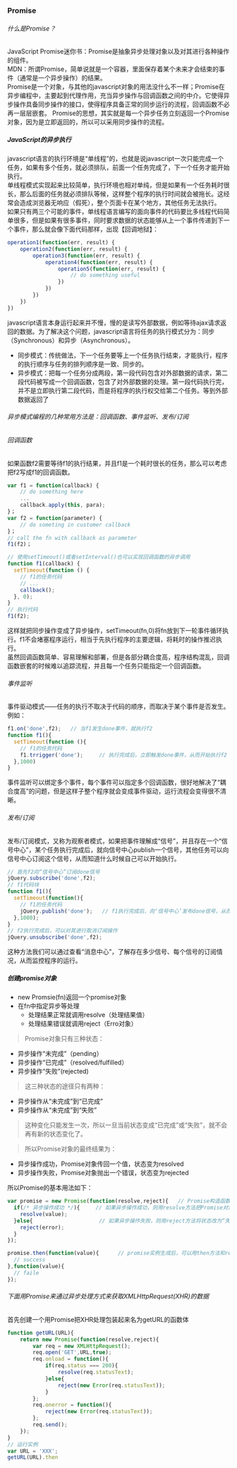 ### Promise
###### 什么是Promise？
JavaScript Promise迷你书：Promise是抽象异步处理对象以及对其进行各种操作的组件。  <br>
MDN：所谓Promise，简单说就是一个容器，里面保存着某个未来才会结束的事件（通常是一个异步操作）的结果。 <br>
Promise是一个对象，与其他的javascript对象的用法没什么不一样；Promise在异步编程中，主要起到代理作用，充当异步操作与回调函数之间的中介。它使得异步操作具备同步操作的接口，使得程序具备正常的同步运行的流程，回调函数不必再一层层嵌套。
Promise的思想，其实就是每一个异步任务立刻返回一个Promise对象，因为是立即返回的，所以可以采用同步操作的流程。
##### JavaScript的异步执行
javascript语言的执行环境是“单线程”的，也就是说javascript一次只能完成一个任务，如果有多个任务，就必须排队，前面一个任务完成了，下一个任务才能开始执行。 <br>
单线程模式实现起来比较简单，执行环境也相对单纯，但是如果有一个任务耗时很长，那么后面的任务就必须排队等候，这样整个程序的执行时间就会被拖长。这经常会造成浏览器无响应（假死），整个页面卡在某个地方，其他任务无法执行。 <br>
如果只有两三个可能的事件，单线程语言编写的面向事件的代码要比多线程代码简单很多，但是如果有很多事件，同时要求数据的状态能够从上一个事件传递到下一个事件，那么就会像下面代码那样，出现【回调地狱】：
```javascript
operation1(function(err, result) {
    operation2(function(err, result) {
        operation3(function(err, result) {
            operation4(function(err, result) {
                operation5(function(err, result) {
                    // do something useful
                })
            })
        })
    })
})
```
javascript语言本身运行起来并不慢，慢的是读写外部数据，例如等待ajax请求返回的数据。为了解决这个问题，javascript语言将任务的执行模式分为：同步（Synchronous）和异步（Asynchronous）。
* 同步模式：传统做法，下一个任务要等上一个任务执行结束，才能执行，程序的执行顺序与任务的排列顺序是一致、同步的。
* 异步模式：把每一个任务分成两段，第一段代码包含对外部数据的请求，第二段代码被写成一个回调函数，包含了对外部数据的处理。第一段代码执行完，并不是立即执行第二段代码，而是将程序的执行权交给第二个任务。等到外部数据返回了

###### 异步模式编程的几种常用方法是：回调函数、事件监听、发布/订阅
###### 回调函数
如果函数f2需要等待f1的执行结果，并且f1是一个耗时很长的任务，那么可以考虑把f2写成f1的回调函数。
```javascript
var f1 = function(callback) {
    // do something here
    ...
    callback.apply(this, para);
}；
var f2 = function(parameter) {
    // do someting in customer callback
}；
// call the fn with callback as parameter
f1(f2)；

// 使用setTimeout()或者setInterval()也可以实现回调函数的异步调用
function f1(callback) {
  setTimeout(function () {
    // f1的任务代码
    // ...
    callback();
  }, 0);
}
// 执行代码
f1(f2);
```
这样就把同步操作变成了异步操作，setTimeout(fn,0)将fn放到下一轮事件循环执行。f1不会堵塞程序运行，相当于先执行程序的主要逻辑，将耗时的操作推迟执行。 <br>
虽然回调函数简单、容易理解和部署，但是各部分耦合度高，程序结构混乱，回调函数嵌套的时候难以追踪流程，并且每一个任务只能指定一个回调函数。

###### 事件监听
事件驱动模式——任务的执行不取决于代码的顺序，而取决于某个事件是否发生。例如：
```javascript
f1.on('done',f2);   // 当f1发生done事件，就执行f2
function f1(){
  setTimeout(function (){
    // f1的任务代码
    f1.trrigger('done');     // 执行完成后，立即触发done事件，从而开始执行f2
  },1000)
}
```
事件监听可以绑定多个事件，每个事件可以指定多个回调函数，很好地解决了“耦合度高”的问题，但是这样子整个程序就会变成事件驱动，运行流程会变得很不清晰。

###### 发布/订阅
发布/订阅模式，又称为观察者模式，如果把事件理解成“信号”，并且存在一个“信号中心”，某个任务执行完成后，就向信号中心publish一个信号，其他任务可以向信号中心订阅这个信号，从而知道什么时候自己可以开始执行。
```javascript
// 首先f2向“信号中心”订阅done信号
jQuery.subscribe('done',f2);
// f1代码块
function f1(){
  setTimeout(function(){
    // f1的任务代码
    jQuery.publish('done');   // f1执行完成后，向‘信号中心’发布done信号，从而引发f2的执行
  },1000);
}
// f2执行完成后，可以对其进行取消订阅操作
jQuery.unsubscribe('done',f2);
```
这种方法我们可以通过查看“消息中心”，了解存在多少信号、每个信号的订阅情况，从而监控程序的运行。


##### 创建promise对象
* new Promsie(fn)返回一个promise对象 <br>
* 在fn中指定异步等处理
    * 处理结果正常就调用resolve（处理结果值）
    * 处理结果错误就调用reject（Erro对象） <br>
    

> Promise对象只有三种状态：
* 异步操作“未完成”（pending）
* 异步操作“已完成”（resolved/fulfilled）
* 异步操作“失败”(rejected)  <br>

> 这三种状态的途径只有两种：
* 异步操作从“未完成”到“已完成”
* 异步操作从“未完成”到“失败”  <br>

> 这种变化只能发生一次，所以一旦当前状态变成“已完成”或“失败”，就不会再有新的状态变化了。 <br>

> 所以Promise对象的最终结果为：
* 异步操作成功，Promise对象传回一个值，状态变为resolved
* 异步操作失败，Promise对象抛出一个错误，状态变为rejected  <br>

所以Promise的基本用法如下：
```javascript
var promise = new Promise(function(resolve,reject){   // Promise构造函数接受一个函数作为参数，该函数的两个参数分别是resolve方法和reject
  if(/* 异步操作成功 */){     // 如果异步操作成功，则用resolve方法把Promise对象的状态变为“成功”（即从pending变为resolved）
    resolve(value);
  }else{                     // 如果异步操作失败，则用reject方法将状态改为“失败”（即从pending变为rejected）
    reject(error);
  }
});

promise.then(function(value){      // promise实例生成后，可以用then方法和reject方法的回调函数
  // success
},function(value){
  // faile
});
```
###### 下面用Promise来通过异步处理方式来获取XMLHttpRequest(XHR)的数据
首先创建一个用Promise把XHR处理包装起来名为getURL的函数体
```javascript
function getURL(URL){
    return new Promise(function(resolve,reject){
        var req = new XMLHttpRequest();
        req.open('GET',URL,true);
        req.onload = function(){
            if(req.status === 200){
                resolve(req.statusText);
            }else{
                reject(new Error(req.statusText));
            }
        };
        req.onerror = function(){
            reject(new Error(req.statusText));
        };
        req.send();
    });
}
// 运行实例
var URL = 'XXX';
getURL(URL).then
```




























